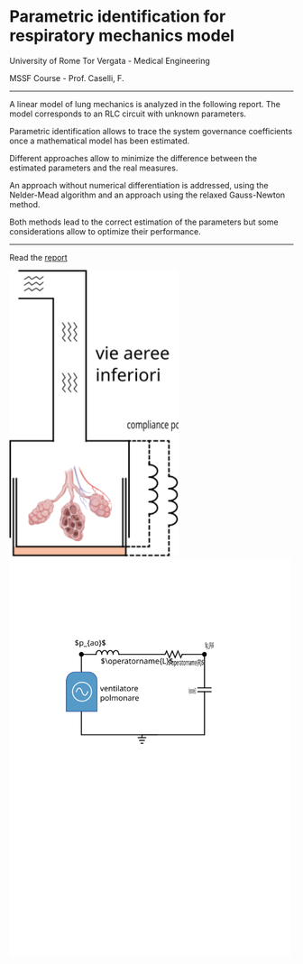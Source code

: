 # Parametric identification for respiratory mechanics model

University of Rome Tor Vergata - Medical Engineering

MSSF Course - Prof. Caselli, F.



---

A linear model of lung mechanics is analyzed in the following report. The model corresponds to an RLC circuit with unknown parameters.

Parametric identification allows to trace the system governance coefficients once a mathematical model has been estimated.

Different approaches allow to minimize the difference between the estimated parameters and the real measures.

An approach without numerical differentiation is addressed, using the Nelder-Mead algorithm and an approach using the relaxed Gauss-Newton method.

Both methods lead to the correct estimation of the parameters but some considerations allow to optimize their performance.



---

Read the [report](https://github.com/mastroalex/respiratory-mechanics/blob/main/report/report_respiratory_mechanics.pdf)

<img src="https://github.com/mastroalex/respiratory-mechanics/blob/main/code/figures/lung_model.svg" alt="Model" style="width:300px;"> <img src="https://github.com/mastroalex/respiratory-mechanics/blob/main/code/figures/RLC.svg" alt="Model" style="width:500px;">

 
